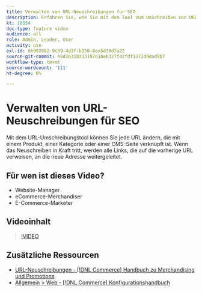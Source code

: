 ```yaml
---
title: Verwalten von URL-Neuschreibungen für SEO
description: Erfahren Sie, wie Sie mit dem Tool zum Umschreiben von URLs alle URLs ändern können, die mit einem Produkt, einer Kategorie oder einer CMS-Seite verknüpft sind.
kt: 10554
doc-type: feature video
audience: all
role: Admin, Leader, User
activity: use
exl-id: 8b982882-9c59-4d3f-b158-8ea5d38d7a22
source-git-commit: e8d2631b31319701beb327f42fdf1372d9dad9b7
workflow-type: tm+mt
source-wordcount: '111'
ht-degree: 0%

---
```


# Verwalten von URL-Neuschreibungen für SEO

Mit dem URL-Umschreibungstool können Sie jede URL ändern, die mit einem Produkt, einer Kategorie oder einer CMS-Seite verknüpft ist. Wenn das Neuschreiben in Kraft tritt, werden alle Links, die auf die vorherige URL verweisen, an die neue Adresse weitergeleitet.

## Für wen ist dieses Video?

- Website-Manager
- eCommerce-Merchandiser
- E-Commerce-Marketer

## Videoinhalt

>[!VIDEO](https://video.tv.adobe.com/v/343751?quality=12&learn=on)

## Zusätzliche Ressourcen

- [URL-Neuschreibungen - [!DNL Commerce] Handbuch zu Merchandising und Promotions](https://experienceleague.adobe.com/docs/commerce-admin/marketing/seo/url-rewrites/url-rewrite.html)
- [Allgemein > Web - [!DNL Commerce] Konfigurationshandbuch](https://experienceleague.adobe.com/docs/commerce-admin/config/general/web.html)

